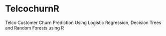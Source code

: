 # TelcochurnR
Telco Customer Churn Prediction Using Logistic Regression, Decision Trees and Random Forests using R
